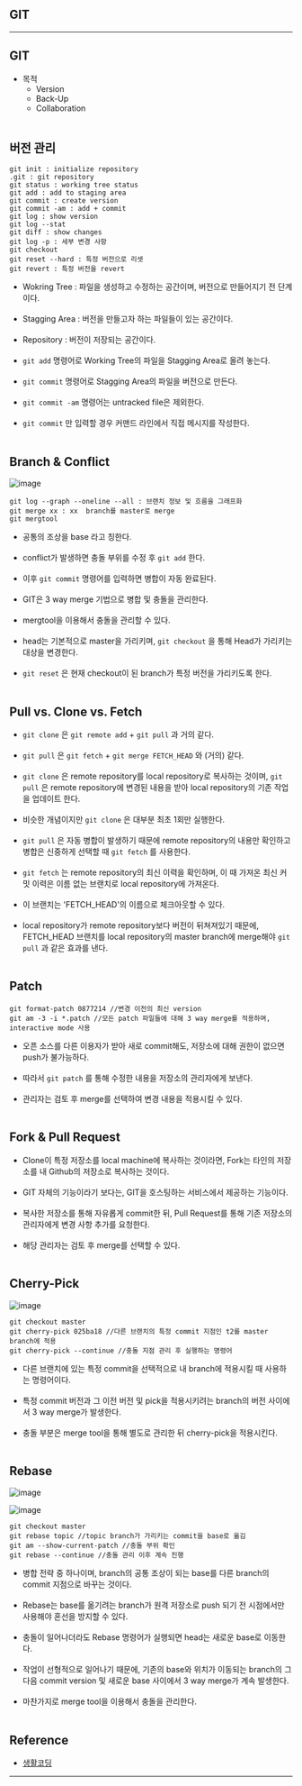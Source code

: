 GIT
---

---

GIT
---

-	목적
	-	Version
	-	Back-Up
	-	Collaboration<br><br>

버전 관리
---------

```git
git init : initialize repository
.git : git repository
git status : working tree status
git add : add to staging area
git commit : create version
git commit -am : add + commit
git log : show version
git log --stat
git diff : show changes
git log -p : 세부 변경 사항
git checkout
git reset --hard : 특정 버전으로 리셋
git revert : 특정 버전을 revert
```

-	Wokring Tree : 파일을 생성하고 수정하는 공간이며, 버전으로 만들어지기 전 단계이다.<br><br>
-	Stagging Area : 버전을 만들고자 하는 파일들이 있는 공간이다.<br><br>
-	Repository : 버전이 저장되는 공간이다.<br><br>
-	`git add` 명령어로 Working Tree의 파일을 Stagging Area로 올려 놓는다.<br><br>
-	`git commit` 명령어로 Stagging Area의 파일을 버전으로 만든다.<br><br>
-	`git commit -am` 명령어는 untracked file은 제외한다.<br><br>
-	`git commit` 만 입력할 경우 커맨드 라인에서 직접 메시지를 작성한다.<br><br>

Branch & Conflict
-----------------

![image](https://user-images.githubusercontent.com/56240505/72680007-3c86f780-3af8-11ea-8b53-16adc3518f02.png)<br>

```git
git log --graph --oneline --all : 브랜치 정보 및 흐름을 그래프화
git merge xx : xx  branch를 master로 merge
git mergtool
```

-	공통의 조상을 base 라고 칭한다.<br><br>
-	conflict가 발생하면 충돌 부위를 수정 후 `git add` 한다.<br><br>
-	이후 `git commit` 명령어를 입력하면 병합이 자동 완료된다.<br><br>
-	GIT은 3 way merge 기법으로 병합 및 충돌을 관리한다.<br><br>
-	mergtool을 이용해서 충돌을 관리할 수 있다.<br><br>
-	head는 기본적으로 master을 가리키며, `git checkout` 을 통해 Head가 가리키는 대상을 변경한다.<br><br>
-	`git reset` 은 현재 checkout이 된 branch가 특정 버전을 가리키도록 한다.<br><br>

Pull vs. Clone vs. Fetch
------------------------

-	`git clone` 은 `git remote add` + `git pull` 과 거의 같다.<br><br>
-	`git pull` 은 `git fetch` + `git merge FETCH_HEAD` 와 (거의) 같다.<br><br>
-	`git clone` 은 remote repository를 local repository로 복사하는 것이며, `git pull` 은 remote repository에 변경된 내용을 받아 local repository의 기존 작업을 업데이트 한다.<br><br>
-	비슷한 개념이지만 `git clone` 은 대부분 최초 1회만 실행한다.<br><br>
-	`git pull` 은 자동 병합이 발생하기 때문에 remote repository의 내용만 확인하고 병합은 신중하게 선택할 때 `git fetch` 를 사용한다.<br><br>
-	`git fetch` 는 remote repository의 최신 이력을 확인하며, 이 때 가져온 최신 커밋 이력은 이름 없는 브랜치로 local repository에 가져온다.<br><br>
-	이 브랜치는 'FETCH_HEAD'의 이름으로 체크아웃할 수 있다.<br><br>
-	local repository가 remote repository보다 버전이 뒤쳐져있기 때문에, FETCH_HEAD 브랜치를 local repository의 master branch에 merge해야 `git pull` 과 같은 효과를 낸다.<br><br>

Patch
-----

```git
git format-patch 0877214 //변경 이전의 최신 version
git am -3 -i *.patch //모든 patch 파일들에 대해 3 way merge를 적용하며, interactive mode 사용
```

-	오픈 소스를 다른 이용자가 받아 새로 commit해도, 저장소에 대해 권한이 없으면 push가 불가능하다.<br><br>
-	따라서 `git patch` 를 통해 수정한 내용을 저장소의 관리자에게 보낸다.<br><br>
-	관리자는 검토 후 merge를 선택하여 변경 내용을 적용시킬 수 있다.<br><br>

Fork & Pull Request
-------------------

-	Clone이 특정 저장소를 local machine에 복사하는 것이라면, Fork는 타인의 저장소를 내 Github의 저장소로 복사하는 것이다.<br><br>
-	GIT 자체의 기능이라기 보다는, GIT을 호스팅하는 서비스에서 제공하는 기능이다.<br><br>
-	복사한 저장소를 통해 자유롭게 commit한 뒤, Pull Request를 통해 기존 저장소의 관리자에게 변경 사항 추가를 요청한다.<br><br>
-	해당 관리자는 검토 후 merge를 선택할 수 있다.<br><br>

Cherry-Pick
-----------

![image](https://user-images.githubusercontent.com/56240505/72680040-8ff94580-3af8-11ea-9b98-20f3eb1419cc.png)<br>

```git
git checkout master
git cherry-pick 025ba18 //다른 브랜치의 특정 commit 지점인 t2를 master branch에 적용
git cherry-pick --continue //충돌 지점 관리 후 실행하는 명령어
```

-	다른 브랜치에 있는 특정 commit을 선택적으로 내 branch에 적용시킬 때 사용하는 명령어이다.<br><br>
-	특정 commit 버전과 그 이전 버전 및 pick을 적용시키려는 branch의 버전 사이에서 3 way merge가 발생한다.<br><br>
-	충돌 부분은 merge tool을 통해 별도로 관리한 뒤 cherry-pick을 적용시킨다.<br><br>

Rebase
------

![image](https://user-images.githubusercontent.com/56240505/72680066-e9617480-3af8-11ea-85eb-a913b4d6b093.png)<br>

![image](https://user-images.githubusercontent.com/56240505/72680123-9dfb9600-3af9-11ea-8008-ff3973568558.png)<br>

```GIT
git checkout master
git rebase topic //topic branch가 가리키는 commit을 base로 옮김
git am --show-current-patch //충돌 부위 확인
git rebase --continue //충돌 관리 이후 계속 진행
```

-	병합 전략 중 하나이며, branch의 공통 조상이 되는 base를 다른 branch의 commit 지점으로 바꾸는 것이다.<br><br>
-	Rebase는 base를 옮기려는 branch가 원격 저장소로 push 되기 전 시점에서만 사용해야 혼선을 방지할 수 있다.<br><br>
-	충돌이 일어나더라도 Rebase 명령어가 실행되면 head는 새로운 base로 이동한다.<br><br>
-	작업이 선형적으로 일어나기 때문에, 기존의 base와 위치가 이동되는 branch의 그 다음 commit version 및 새로운 base 사이에서 3 way merge가 계속 발생한다.<br><br>
-	마찬가지로 merge tool을 이용해서 충돌을 관리한다.<br><br>

Reference
---------

-	[생활코딩](https://opentutorials.org/course/3838)

---

